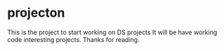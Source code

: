 # projecton

This is the project to start working on DS projects
It will be have
    working code
    interesting projects.
Thanks for reading. 

